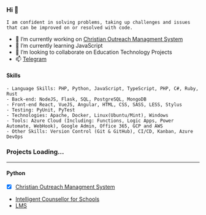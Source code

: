 ### Hi 👋
```
I am confident in solving problems, taking up challenges and issues that can be improved on or resolved with code.
```

- 🔭 I’m currently working on [Christian Outreach Managment System](http://saved.com.ng/)
- 🌱 I’m currently learning JavaScript
- 👯 I’m looking to collaborate on Education Technology Projects
- 📫 [Telegram](https://t.me/bobbyabuchi)
<!-- - ⚡ Fun fact: A lover is a fighter
- ❤️ I'm love with Chisom   -->


#### Skills

```
- Language Skills: PHP, Python, JavaScript, TypeScript, PHP, C#, Ruby, Rust
- Back-end: NodeJS, Flask, SQL, PostgreSQL, MongoDB
- Front-end React, VueJS, Angular, HTML, CSS, SASS, LESS, Stylus
- Testing: PyUnit, PyTest
- Technologies: Apache, Docker, Linux(Ubuntu/Mint), Windows
- Tools: Azure Cloud (Including: Functions, Logic Apps, Power Automate, WebHook), Google Admin, Office 365, GCP and AWS
- Other Skills: Version Control (Git & GitHub), CI/CD, Kanban, Azure DevOps
```
### Projects Loading...
---

#### Python

- [x] [Christian Outreach Managment System](https://...)
- [Intelligent Counsellor for Schools](https://...)
- [LMS](https://...)

<!-- 
- 🤔 I’m looking for help with 
- 💬 Ask me about ... 
-->
